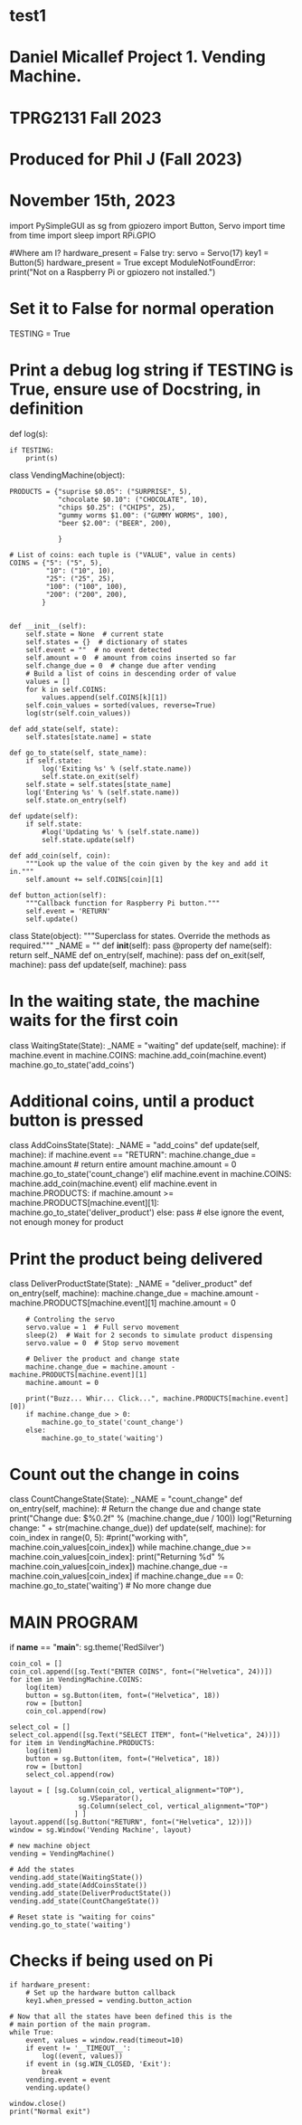 # test1
# Daniel Micallef Project 1. Vending Machine.
# TPRG2131 Fall 2023
# Produced for Phil J (Fall 2023)
# November 15th, 2023


import PySimpleGUI as sg
from gpiozero import Button, Servo
import time
from time import sleep
import RPi.GPIO


#Where am I?
hardware_present = False
try:
    servo = Servo(17)
    key1 = Button(5)
    hardware_present = True
except ModuleNotFoundError:
    print("Not on a Raspberry Pi or gpiozero not installed.")


# Set it to False for normal operation
TESTING = True

# Print a debug log string if TESTING is True, ensure use of Docstring, in definition
def log(s):
    
    if TESTING:
        print(s)

class VendingMachine(object):
    
    PRODUCTS = {"suprise $0.05": ("SURPRISE", 5),
                "chocolate $0.10": ("CHOCOLATE", 10),
                "chips $0.25": ("CHIPS", 25),
                "gummy worms $1.00": ("GUMMY WORMS", 100),
                "beer $2.00": ("BEER", 200),

                }

    # List of coins: each tuple is ("VALUE", value in cents)
    COINS = {"5": ("5", 5),
             "10": ("10", 10),
             "25": ("25", 25),
             "100": ("100", 100),
             "200": ("200", 200),
            }


    def __init__(self):
        self.state = None  # current state
        self.states = {}  # dictionary of states
        self.event = ""  # no event detected
        self.amount = 0  # amount from coins inserted so far
        self.change_due = 0  # change due after vending
        # Build a list of coins in descending order of value
        values = []
        for k in self.COINS:
            values.append(self.COINS[k][1])
        self.coin_values = sorted(values, reverse=True)
        log(str(self.coin_values))

    def add_state(self, state):
        self.states[state.name] = state

    def go_to_state(self, state_name):
        if self.state:
            log('Exiting %s' % (self.state.name))
            self.state.on_exit(self)
        self.state = self.states[state_name]
        log('Entering %s' % (self.state.name))
        self.state.on_entry(self)

    def update(self):
        if self.state:
            #log('Updating %s' % (self.state.name))
            self.state.update(self)

    def add_coin(self, coin):
        """Look up the value of the coin given by the key and add it in."""
        self.amount += self.COINS[coin][1]

    def button_action(self):
        """Callback function for Raspberry Pi button."""
        self.event = 'RETURN'
        self.update()

class State(object):
    """Superclass for states. Override the methods as required."""
    _NAME = ""
    def __init__(self):
        pass
    @property
    def name(self):
        return self._NAME
    def on_entry(self, machine):
        pass
    def on_exit(self, machine):
        pass
    def update(self, machine):
        pass

# In the waiting state, the machine waits for the first coin
class WaitingState(State):
    _NAME = "waiting"
    def update(self, machine):
        if machine.event in machine.COINS:
            machine.add_coin(machine.event)
            machine.go_to_state('add_coins')

# Additional coins, until a product button is pressed
class AddCoinsState(State):
    _NAME = "add_coins"
    def update(self, machine):
        if machine.event == "RETURN":
            machine.change_due = machine.amount  # return entire amount
            machine.amount = 0
            machine.go_to_state('count_change')
        elif machine.event in machine.COINS:
            machine.add_coin(machine.event)
        elif machine.event in machine.PRODUCTS:
            if machine.amount >= machine.PRODUCTS[machine.event][1]:
                machine.go_to_state('deliver_product')
        else:
            pass  # else ignore the event, not enough money for product

# Print the product being delivered
class DeliverProductState(State):
    _NAME = "deliver_product"
    def on_entry(self, machine):
        machine.change_due = machine.amount - machine.PRODUCTS[machine.event][1]
        machine.amount = 0
        
        # Controling the servo 
        servo.value = 1  # Full servo movement
        sleep(2)  # Wait for 2 seconds to simulate product dispensing
        servo.value = 0  # Stop servo movement
        
        # Deliver the product and change state
        machine.change_due = machine.amount - machine.PRODUCTS[machine.event][1]
        machine.amount = 0
        
        print("Buzz... Whir... Click...", machine.PRODUCTS[machine.event][0])
        if machine.change_due > 0:
            machine.go_to_state('count_change')
        else:
            machine.go_to_state('waiting')

# Count out the change in coins 
class CountChangeState(State):
    _NAME = "count_change"
    def on_entry(self, machine):
        # Return the change due and change state
        print("Change due: $%0.2f" % (machine.change_due / 100))
        log("Returning change: " + str(machine.change_due))
    def update(self, machine):
        for coin_index in range(0, 5):
            #print("working with", machine.coin_values[coin_index])
            while machine.change_due >= machine.coin_values[coin_index]:
                print("Returning %d" % machine.coin_values[coin_index])
                machine.change_due -= machine.coin_values[coin_index]
        if machine.change_due == 0:
            machine.go_to_state('waiting') # No more change due


# MAIN PROGRAM
if __name__ == "__main__":
    sg.theme('RedSilver') 

    coin_col = []
    coin_col.append([sg.Text("ENTER COINS", font=("Helvetica", 24))])
    for item in VendingMachine.COINS:
        log(item)
        button = sg.Button(item, font=("Helvetica", 18))
        row = [button]
        coin_col.append(row)

    select_col = []
    select_col.append([sg.Text("SELECT ITEM", font=("Helvetica", 24))])
    for item in VendingMachine.PRODUCTS:
        log(item)
        button = sg.Button(item, font=("Helvetica", 18))
        row = [button]
        select_col.append(row)

    layout = [ [sg.Column(coin_col, vertical_alignment="TOP"),
                     sg.VSeparator(),
                     sg.Column(select_col, vertical_alignment="TOP")
                    ] ]
    layout.append([sg.Button("RETURN", font=("Helvetica", 12))])
    window = sg.Window('Vending Machine', layout)

    # new machine object
    vending = VendingMachine()

    # Add the states
    vending.add_state(WaitingState())
    vending.add_state(AddCoinsState())
    vending.add_state(DeliverProductState())
    vending.add_state(CountChangeState())

    # Reset state is "waiting for coins"
    vending.go_to_state('waiting')

   # Checks if being used on Pi
    if hardware_present:
        # Set up the hardware button callback
        key1.when_pressed = vending.button_action

    # Now that all the states have been defined this is the
    # main portion of the main program.
    while True:
        event, values = window.read(timeout=10)
        if event != '__TIMEOUT__':
            log((event, values))
        if event in (sg.WIN_CLOSED, 'Exit'):
            break
        vending.event = event
        vending.update()

    window.close()
    print("Normal exit")


